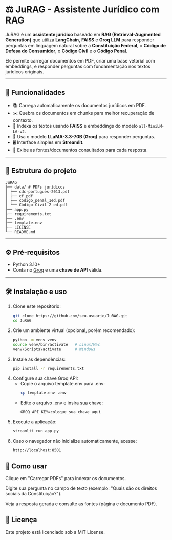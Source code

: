 # ⚖️ JuRAG - Assistente Jurídico com RAG

JuRAG é um **assistente jurídico** baseado em **RAG (Retrieval-Augmented Generation)** que utiliza **LangChain**, **FAISS** e **Groq LLM** para responder perguntas em linguagem natural sobre a **Constituição Federal**, o **Código de Defesa do Consumidor**, o **Código Civil** e o **Código Penal**.  

Ele permite carregar documentos em PDF, criar uma base vetorial com embeddings, e responder perguntas com fundamentação nos textos jurídicos originais.  

---

## 🚀 Funcionalidades
- 📚 Carrega automaticamente os documentos jurídicos em PDF.  
- ✂️ Quebra os documentos em chunks para melhor recuperação de contexto.  
- 🔎 Indexa os textos usando **FAISS** e embeddings do modelo `all-MiniLM-L6-v2`.  
- 🤖 Usa o modelo **LLaMA-3.3-70B (Groq)** para responder perguntas.  
- 🖥️ Interface simples em **Streamlit**.  
- 📂 Exibe as fontes/documentos consultados para cada resposta.  

---

## 📂 Estrutura do projeto

```
JuRAG
├── data/ # PDFs jurídicos
│ ├── cdc-portugues-2013.pdf
│ ├── cf.pdf
│ ├── codigo_penal_1ed.pdf
│ └── Código Civil 2 ed.pdf
├── app.py
├── requirements.txt
├── .env
├── template.env
├── LICENSE
└── README.md
```

---

## ⚙️ Pré-requisitos
- Python 3.10+  
- Conta no [Groq](https://console.groq.com) e uma **chave de API** válida.  

---

## 🛠️ Instalação e uso

1. Clone este repositório:
   ```bash
   git clone https://github.com/seu-usuario/JuRAG.git
   cd JuRAG

2. Crie um ambiente virtual (opcional, porém recomendado):
   ```bash
   python -m venv venv
   source venv/bin/activate   # Linux/Mac
   venv\Scripts\activate      # Windows

3. Instale as dependências:
   ```bash
   pip install -r requirements.txt

4. Configure sua chave Groq API:
   - Copie o arquivo template.env para .env: 
      ```bash
      cp template.env .env

   - Edite o arquivo .env e insira sua chave: 
      ```
      GROQ_API_KEY=coloque_sua_chave_aqui

5. Execute a aplicação:
   ```bash
   streamlit run app.py

6. Caso o navegador não inicialize automaticamente, acesse:
   ```
   http://localhost:8501

## 📖 Como usar

Clique em "Carregar PDFs" para indexar os documentos.

Digite sua pergunta no campo de texto (exemplo: "Quais são os direitos sociais da Constituição?").

Veja a resposta gerada e consulte as fontes (página e documento PDF).

## 📜 Licença

Este projeto está licenciado sob a MIT License.